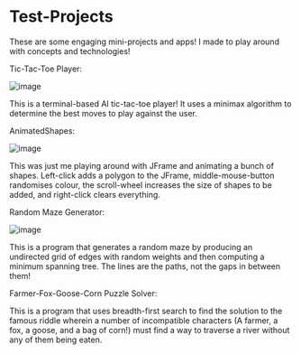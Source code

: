 # Test-Projects
 
These are some engaging mini-projects and apps! I made to play around with concepts and technologies!



Tic-Tac-Toe Player:

![image](https://github.com/Ali-Qasim/Test-Projects/blob/main/tictactoe.gif)

This is a terminal-based AI tic-tac-toe player! It uses a minimax algorithm to determine the best moves to play against the user.



AnimatedShapes:

![image](https://github.com/Ali-Qasim/Test-Projects/blob/main/shapes.gif)

This was just me playing around with JFrame and animating a bunch of shapes. Left-click adds a polygon to the JFrame, middle-mouse-button randomises colour, the scroll-wheel increases the size of shapes to be added, and right-click clears everything.



Random Maze Generator:

![image](https://github.com/Ali-Qasim/Test-Projects/blob/main/maze%20generator.gif)

This is a program that generates a random maze by producing an undirected grid of edges with random weights
and then computing a minimum spanning tree. The lines are the paths, not the gaps in between them!



Farmer-Fox-Goose-Corn Puzzle Solver:

This is a program that uses breadth-first search to find the solution to the famous riddle wherein a number of incompatible characters (A farmer, a fox, a goose, and a bag of corn!) must find a way to traverse a river without any of them being eaten.
